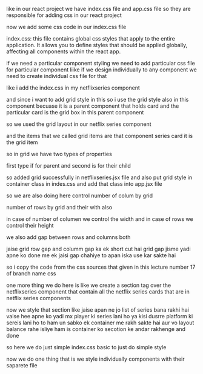 like in our react project we have index.css file and app.css file so they are responsible for adding css in our react project

now we add some css code in our index.css file

index.css: this file contains global css styles that apply to the entire application.
It allows you to define styles that should be applied globally, affecting all components within the react app.

if we need a particular component styling we need to add particular css file for particular component liike if we design individually to any component we need to create individual css file for that 

like i add the index.css in my netflixseries component 

and since i want to add grid style in this so i use the grid style also in this component becuase it is a parent component that holds card and the particular card is the grid box in this parent component

so we used the grid layout in our netflix series component 

and the items that we called grid items are that component series card  it is the grid item

so in grid we have two types of properties 

first type if for parent and second is for their child

so added grid successfully in netflixseries.jsx file and also put grid style in container class in indes.css and add that class into app.jsx file

so we are also doing here control number of colum by grid 

number of rows by grid and their with also 

in case of number of columen we control the width and in case of rows we control their height

we also add gap between rows and columns both

jaise grid row gap and columm gap ka ek short cut hai grid gap jisme yadi apne ko done me ek jaisi gap chahiye to apan iska use kar sakte hai 

so i copy the code from the css sources that given in this lecture number 17 of branch name css

one more thing we do here is like we create a section tag over the netflixseries component that contain all the netflix series cards that are in netflix series components

now we style that section like jaise apan  ne jo list of series bana rakhi hai vaise hee apne ko yadi mx player ki series lani ho ya kisi dusrre platform ki sereis lani ho to ham un sabko ek container me rakh sakte hai aur vo layout balance rahe isliye ham is container ko secotion ke andar rakhenge and done

so here we do just simple index.css basic to just do simple style 

now we do one thing that is we style individually components with their saparete file


